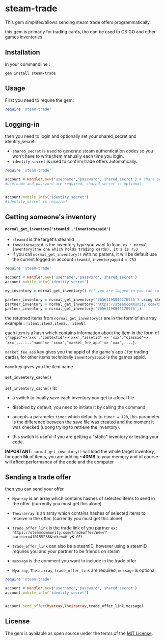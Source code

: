 # steam-trade

This gem simplifes/allows sending steam trade offers programmatically.

this gem is primarly for trading cards, tho can be used to CS:GO and other games inventories
## Installation
in your commandline :

`gem install steam-trade`

## Usage
First you need to require the gem:
```ruby
require 'steam-trade'
```
## Logging-in
then you need to login and optionally set your shared_secret and identity_secret:
- `shared_secret` is used to generate steam authentication codes so you won't have to write them manually each time you login.
- `identity_secret` is used to confirm trade offers automatically.
```ruby
require 'steam-trade'

account = Handler.new('username','password','shared_secret') # share secret is optional
#username and password are required, shared_secret is optional


account.mobile_info('identity_secret')
#identity_secret is required

```
## Getting someone's inventory
#### `normal_get_inventory('steamid','inventoryappid')`
- `steamid` is the target's steamid
- `inventoryappid` is the inventory type you want to load, `ex : normal inventory(the one which holds trading cards), it's is 753`
- if you call `normal_get_inventory()` with no params, it will be default use the current logged-in account `steamid`, `inventoryappid = 753`

```ruby
require 'steam-trade'

account = Handler.new('username','password','shared_secret')
account.mobile_info('identity_secret')

my_inventory = normal_get_inventory() #if you are logged in you can call this command with no parameters to get the logged account's inventory

partner_inventory = normal_get_inventory('76561198044170935') using steamid
partner_inventory = normal_get_inventory('https://steamcommunity.com/tradeoffer/new/?partner=410155236&token=H-yK-GFt') #using trade link
partner_inventory = normal_get_inventory('76561198044170935',)
```
the returned items from `normal_get_inventory()` are in the form of an array example : `[item1,item2,item3...itemN]`.

each item is a hash which contains information about the item in the form of `{"appid"=>'xxx',"contextid"=>'xxx',"assetid" => 'xxx',"classid"=> 'xxx',......"name"=> 'xxxx',"market_fee_app" => 'xxx',....}`.

`market_fee_app` key gives you the appid of the game's app ( for trading cards), for other items technically `inventoryappid` is the games appid.

`name` key gives you the item name.
#### `set_inventory_cache()`
`set_inventory_cache()` is:

- a switch to locally save each inventory you get to a local file.
- disabled by default, you need to initiate it by calling the command
- accepts a parameter `timer` which defaults to `timer = 120`, this parameter is the difference between the save file was created and the moment it was checked (upong trying to retrieve the inventory).

- this switch is useful if you are getting a "static" inventory or testing your code.


**IMPORTANT**: `normal_get_inventory()` will load the whole target inventory, for each **5k** of items, you are adding **~40MB** to your memory and of course will affect performance of the code and the computer
## Sending a trade offer
then you can send your offer
- `Myarray` is an array which contains hashes of selected items to send in the offer. (currently you must get this alone)
- `Theirarray` is an array which contains hashes of selected items to receive in the offer. (currently you must get this alone)
- `trade_offer_link` is the trade link of you partner `ex: https://steamcommunity.com/tradeoffer/new/?partner=410155236&token=H-yK-GFt`
- `trade_offer_link` can also be a steamID, however using a steamID requires you and your partner to be friends on steam
- `message` is the comment you want to include in the trade offer

- `Myarray`, `Theirarray`, `trade_offer_link` are required, `message` is optional
```ruby
require 'steam-trade'

account = Handler.new('username','password','shared_secret')
account.mobile_info('identity_secret')


account.send_offer(Myarray,Theirarray,trade_offer_link,message)
```


## License

The gem is available as open source under the terms of the [MIT License](https://opensource.org/licenses/MIT).
